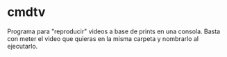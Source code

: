 # cmdtv
Programa para "reproducir" videos a base de prints en una consola.
Basta con meter el video que quieras en la misma carpeta y nombrarlo al ejecutarlo.
